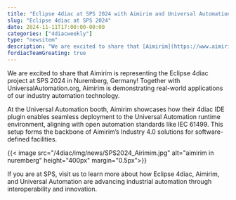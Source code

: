 ```yaml
---
title: "Eclipse 4diac at SPS 2024 with Aimirim and Universal Automation"
slug: "Eclipse 4diac at SPS 2024"
date: 2024-11-11T17:00:00-00:00
categories: ["4diacweekly"]
type: "newsitem"
description: "We are excited to share that [Aimirim](https://www.aimirimsti.com.br/en) is representing the Eclipse 4diac project at [SPS 2024](https://sps.mesago.com/nuernberg/en/exhibitor-search/igp.html?url=/SPS/boothDetail/exhibitor/nxtcontrol-gmbh?hallId=H007&layerId=L000&boothNumber=491&boothId=nxtcontrol-gmbh&fromExhibitionSearch=true&lang=en-GB) in Nuremberg, Germany! Together with [UniversalAutomation.org](https://universalautomation.org), Aimirim is demonstrating real-world applications of our industry automation technology."
fordiacTeamGreating: true
---
```


We are excited to share that Aimirim is representing the Eclipse 4diac project at SPS 2024 in Nuremberg, Germany! Together with UniversalAutomation.org, Aimirim is demonstrating real-world applications of our industry automation technology.

At the Universal Automation booth, Aimirim showcases how their 4diac IDE plugin enables seamless deployment to the Universal Automation runtime environment, aligning with open automation standards like IEC 61499. This setup forms the backbone of Aimirim’s Industry 4.0 solutions for software-defined facilities.

{{< image src="/4diac/img/news/SPS2024_Airimim.jpg" alt="aimirim in nuremberg" height="400px" margin="0.5px">}}

If you are at SPS, visit us to learn more about how Eclipse 4diac, Aimirim, and Universal Automation are advancing industrial automation through interoperability and innovation.
